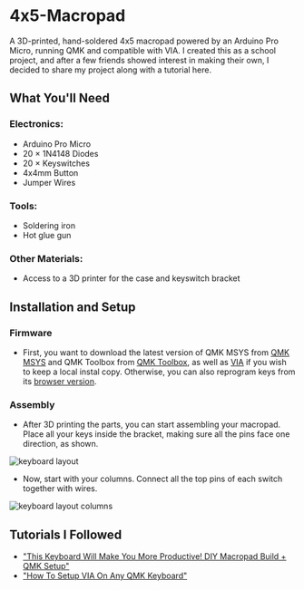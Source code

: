 # 4x5-Macropad

A 3D-printed, hand-soldered 4x5 macropad powered by an Arduino Pro Micro, running QMK and compatible with VIA. I created this as a school project, and after a few friends showed interest in making their own, I decided to share my project along with a tutorial here.

## What You'll Need
### Electronics:
- Arduino Pro Micro
- 20 × 1N4148 Diodes
- 20 × Keyswitches
- 4x4mm Button 
- Jumper Wires
### Tools:
- Soldering iron
- Hot glue gun
### Other Materials:
- Access to a 3D printer for the case and keyswitch bracket

## Installation and Setup
### Firmware
- First, you want to download the latest version of QMK MSYS from [QMK MSYS](https://msys.qmk.fm/) and QMK Toolbox from [QMK Toolbox](https://qmk.fm/toolbox), as well as [VIA](https://github.com/cebby2420/via-desktop/releases/tag/v2025.1.13) if you wish to keep a local instal copy. Otherwise, you can also reprogram keys from its [browser version](https://usevia.app/).

### Assembly
- After 3D printing the parts, you can start assembling your macropad. Place all your keys inside the bracket, making sure all the pins face one direction, as shown.

![keyboard layout](https://github.com/user-attachments/assets/e7cc85ac-eefe-43d9-b3ad-035709b7a15e)

- Now, start with your columns. Connect all the top pins of each switch together with wires.

![keyboard layout columns](https://github.com/user-attachments/assets/792591f1-d4b6-48a8-8f89-8eafa6001ea2)


## Tutorials I Followed
- ["This Keyboard Will Make You More Productive! DIY Macropad Build + QMK Setup"](https://www.youtube.com/watch?v=BcXycScePHM)
- ["How To Setup VIA On Any QMK Keyboard"](https://www.youtube.com/watch?v=7d5yzBOup9U)
